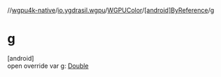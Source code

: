 //[wgpu4k-native](../../../../index.md)/[io.ygdrasil.wgpu](../../index.md)/[WGPUColor](../index.md)/[[android]ByReference](index.md)/[g](g.md)

# g

[android]\
open override var [g](g.md): [Double](https://kotlinlang.org/api/core/kotlin-stdlib/kotlin/-double/index.html)